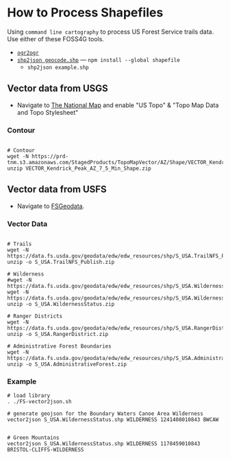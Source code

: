 
# How to Process Shapefiles

Using `command line cartography` to process US Forest Service trails data.  Use either of these FOSS4G tools.

* [`ogr2ogr`](http://www.gdal.org/ogr2ogr.html)
* [`shp2json geocode.shp`](https://github.com/mbostock/shapefile) — `npm install --global shapefile`
  * `shp2json example.shp`


## Vector data from USGS

* Navigate to [The National Map](https://viewer.nationalmap.gov/basic/) and enable "US Topo" & "Topo Map Data and Topo Stylesheet"

### Contour
```{bash}

# Contour
wget -N https://prd-tnm.s3.amazonaws.com/StagedProducts/TopoMapVector/AZ/Shape/VECTOR_Kendrick_Peak_AZ_7_5_Min_Shape.zip
unzip VECTOR_Kendrick_Peak_AZ_7_5_Min_Shape.zip
```

## Vector data from USFS

* Navigate to  [FSGeodata](https://data.fs.usda.gov/geodata/vector/index.php).

### Vector Data

```{bash}

# Trails
wget -N https://data.fs.usda.gov/geodata/edw/edw_resources/shp/S_USA.TrailNFS_Publish.zip
unzip -o S_USA.TrailNFS_Publish.zip

# Wilderness
#wget -N https://data.fs.usda.gov/geodata/edw/edw_resources/shp/S_USA.Wilderness.zip
wget -N  https://data.fs.usda.gov/geodata/edw/edw_resources/shp/S_USA.WildernessStatus.zip
unzip -o S_USA.WildernessStatus.zip

# Ranger Districts
wget -N https://data.fs.usda.gov/geodata/edw/edw_resources/shp/S_USA.RangerDistrict.zip
unzip -o S_USA.RangerDistrict.zip

# Administrative Forest Boundaries
wget -N https://data.fs.usda.gov/geodata/edw/edw_resources/shp/S_USA.AdministrativeForest.zip
unzip -o S_USA.AdministrativeForest.zip
```

### Example

```{bash}
# load library
. ./FS-vector2json.sh

# generate geojson for the Boundary Waters Canoe Area Wilderness
vector2json S_USA.WildernessStatus.shp WILDERNESS 1241408010843 BWCAW


# Green Mountains
vector2json S_USA.WildernessStatus.shp WILDERNESS 1178459010843 BRISTOL-CLIFFS-WILDERNESS
```
